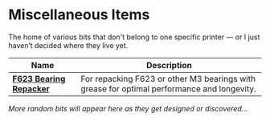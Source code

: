 # Miscellaneous Items

The home of various bits that don't belong to one specific printer — or I just haven’t decided where they live yet.

| **Name** | **Description** |
|----------|-----------------|
| [**F623 Bearing Repacker**](#comingsoon) | For repacking F623 or other M3 bearings with grease for optimal performance and longevity. |

*More random bits will appear here as they get designed or discovered...*